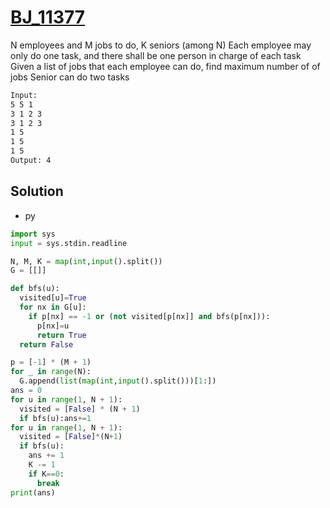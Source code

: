 # [BJ_11377](https://acmicpc.net/problem/11377)

N employees and M jobs to do, K seniors (among N)
Each employee may only do one task, and there shall be one person in charge of each task
Given a list of jobs that each employee can do, find maximum number of of jobs
Senior can do two tasks

```txt
Input:
5 5 1
3 1 2 3
3 1 2 3
1 5
1 5
1 5
Output: 4
```

## Solution

* py

```py
import sys
input = sys.stdin.readline

N, M, K = map(int,input().split())
G = [[]]

def bfs(u):
  visited[u]=True
  for nx in G[u]:
    if p[nx] == -1 or (not visited[p[nx]] and bfs(p[nx])):
      p[nx]=u
      return True
  return False

p = [-1] * (M + 1)
for _ in range(N):
  G.append(list(map(int,input().split()))[1:])
ans = 0
for u in range(1, N + 1):
  visited = [False] * (N + 1)
  if bfs(u):ans+=1
for u in range(1, N + 1):
  visited = [False]*(N+1)
  if bfs(u):
    ans += 1
    K -= 1
    if K==0:
      break
print(ans)
```

